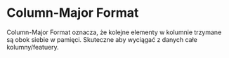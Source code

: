 # Column-Major Format
Column-Major Format oznacza, że kolejne elementy w kolumnie trzymane są obok siebie w pamięci. Skuteczne aby wyciągać z danych całe kolumny/featuery.